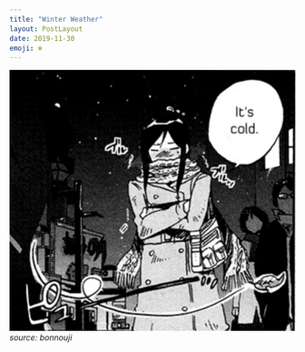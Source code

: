 ```yaml
---
title: "Winter Weather"
layout: PostLayout
date: 2019-11-30
emoji: ❄️
---
```

![cartoon of cold person](./cold.png)  
*source: bonnouji*  
